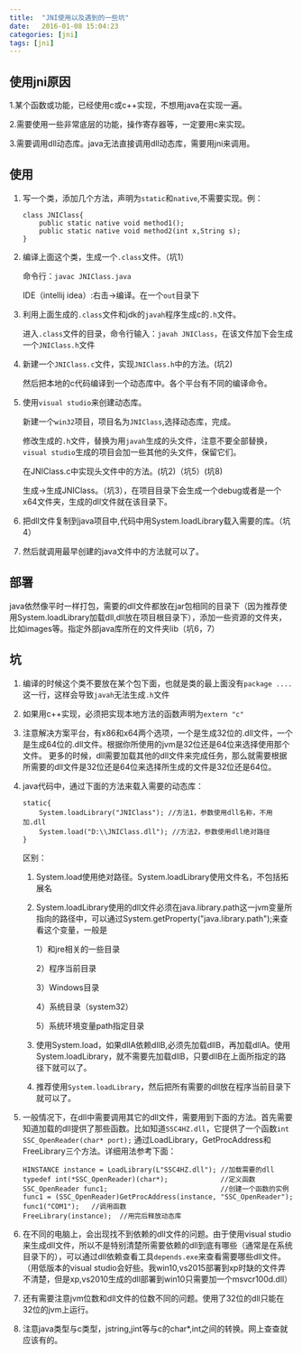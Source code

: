 ```yaml
---
title:  "JNI使用以及遇到的一些坑"
date:   2016-01-08 15:04:23
categories: [jni]
tags: [jni]
---
```



## 使用jni原因

1.某个函数或功能，已经使用c或c++实现，不想用java在实现一遍。

2.需要使用一些非常底层的功能，操作寄存器等，一定要用c来实现。

3.需要调用dll动态库。java无法直接调用dll动态库，需要用jni来调用。


## 使用

1. 写一个类，添加几个方法，声明为`static`和`native`,不需要实现。例：
    ```
    class JNIClass{
        public static native void method1();
        public static native void method2(int x,String s);
    }
    ```
2. 编译上面这个类，生成一个`.class`文件。（坑1）

	命令行：`javac JNIClass.java`
	
    IDE（intellij idea）:右击->编译。在一个`out`目录下

3. 利用上面生成的`.class`文件和jdk的`javah`程序生成c的`.h`文件。

	进入`.class`文件的目录，命令行输入：`javah JNIClass`，在该文件加下会生成一个`JNIClass.h`文件

4. 新建一个`JNIClass.c`文件，实现`JNIClass.h`中的方法。(坑2)

	然后把本地的c代码编译到一个动态库中。各个平台有不同的编译命令。

5.	使用`visual studio`来创建动态库。

	新建一个`win32`项目，项目名为`JNIClass`,选择动态库，完成。
	
	修改生成的`.h`文件，替换为用`javah`生成的头文件，注意不要全部替换，`visual studio`生成的项目会加一些其他的头文件，保留它们。
	
	在JNIClass.c中实现头文件中的方法。(坑2)（坑5）(坑8)
	
	生成->生成JNIClass。（坑3），在项目目录下会生成一个debug或者是一个x64文件夹，生成的dll文件就在该目录下。

6. 把dll文件复制到java项目中,代码中用System.loadLibrary载入需要的库。（坑4）

7. 然后就调用最早创建的java文件中的方法就可以了。

## 部署

java依然像平时一样打包，需要的dll文件都放在jar包相同的目录下（因为推荐使用System.loadLibrary加载dll,dll放在项目根目录下），添加一些资源的文件夹，比如images等。指定外部java库所在的文件夹lib（坑6，7）

## 坑

1. 编译的时候这个类不要放在某个包下面，也就是类的最上面没有`package ....`这一行，这样会导致`javah`无法生成`.h`文件
2. 如果用c++实现，必须把实现本地方法的函数声明为`extern "c"`
3. 注意解决方案平台，有x86和x64两个选项，一个是生成32位的.dll文件，一个是生成64位的.dll文件。根据你所使用的jvm是32位还是64位来选择使用那个文件。
更多的时候，dll需要加载其他的dll文件来完成任务，那么就需要根据所需要的dll文件是32位还是64位来选择所生成的文件是32位还是64位。
4. java代码中，通过下面的方法来载入需要的动态库：
	```
	static{
    	System.loadLibrary("JNIClass");	//方法1，参数使用dll名称，不用加.dll
        System.load("D:\\JNIClass.dll"); //方法2，参数使用dll绝对路径
    }
    ```
    区别：
    1. System.load使用绝对路径。System.loadLibrary使用文件名，不包括拓展名
    2. System.loadLibrary使用的dll文件必须在java.library.path这一jvm变量所指向的路径中，可以通过System.getProperty("java.library.path");来查看这个变量，一般是
    
		1）和jre相关的一些目录
		
		2）程序当前目录
		
        3）Windows目录
        
        4）系统目录（system32）
        
        5）系统环境变量path指定目录
        
    3. 使用System.load，如果dllA依赖dllB,必须先加载dllB，再加载dllA。使用System.loadLibrary，就不需要先加载dllB，只要dllB在上面所指定的路径下就可以了。
    4. 推荐使用`System.loadLibrary`，然后把所有需要的dll放在程序当前目录下就可以了。
5. 一般情况下，在dll中需要调用其它的dll文件，需要用到下面的方法。首先需要知道加载的dll提供了那些函数。比如知道`SSC4HZ.dll`，它提供了一个函数`int SSC_OpenReader(char* port);`
	通过LoadLibrary，GetProcAddress和FreeLibrary三个方法。详细用法参考下面：
	```
    HINSTANCE instance = LoadLibrary(L"SSC4HZ.dll"); //加载需要的dll
    typedef int(*SSC_OpenReader)(char*);             //定义函数
	SSC_OpenReader func1;							 //创建一个函数的实例
    func1 = (SSC_OpenReader)GetProcAddress(instance, "SSC_OpenReader");
	func1("COM1");   //调用函数
    FreeLibrary(instance);  //用完后释放动态库
    ```

6. 在不同的电脑上，会出现找不到依赖的dll文件的问题。由于使用visual studio来生成dll文件，所以不是特别清楚所需要依赖的dll到底有哪些（通常是在系统目录下的），可以通过dll依赖查看工具`depends.exe`来查看需要哪些dll文件。（用低版本的visual studio会好些。我win10,vs2015部署到xp时缺的文件弄不清楚，但是xp,vs2010生成的dll部署到win10只需要加一个msvcr100d.dll）

7. 还有需要注意jvm位数和dll文件的位数不同的问题。使用了32位的dll只能在32位的jvm上运行。

8. 注意java类型与c类型，jstring,jint等与c的char*,int之间的转换。网上查查就应该有的。

